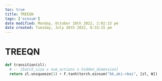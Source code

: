 ```yaml
---
toc: true
title: TREEQN
tags: ['einsum']
date modified: Monday, October 10th 2022, 2:02:15 pm
date created: Tuesday, July 26th 2022, 8:33:15 pm
---
```


# TREEQN
```python
def transition(zl):
  # -- [batch_size x num_actions x hidden_dimension]
  return zl.unsqueeze(1) + F.tanh(torch.einsum("bk,aki->bai", [zl, W]) + b)
```




